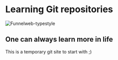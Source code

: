 # Learning Git repositories
![Funnelweb-typestyle](https://github.com/DoctorG13/git-learn/assets/142879267/004b53ac-aae5-4132-9397-4c2a35c028cc)

## One can always learn more in life

This is a temporary git site to start with ;)
